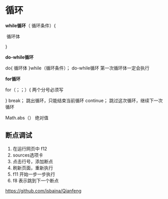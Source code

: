 # 循环

**while循环**（ 循环条件）{

​			循环体

}



**do-while循环**

do{
	循环体
}while（循环条件）；
  do-while循环   第一次循环体一定会执行

**for循环**

for（；；）{		  两个分号必须写

}
break；  跳出循环，只能结束当前循环
continue； 跳过这次循环，继续下一次循环

Math.abs（） 绝对值



## 断点调试

1. 在运行网页中    f12    
2. sources选项卡
3.   点击行号，添加断点
4. 刷新页面，重新执行
5. f11     开始一步一步执行
6. f8       表示跳到下一个断点

https://github.com/isbaina/Qianfeng 